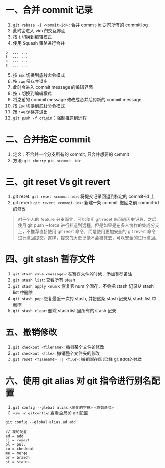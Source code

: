# 一、合并 commit 记录
1. `git rebase -i <commit-id>` : 合并 commit-id 之前所有的 commit log
2. 此时会进入 vim 的交互界面
3. 按 `i` 切换到编辑模式
4. 使用 Squash 策略进行合并
```
p  ... ...
s  ... ... 
s  ... ... 
s  ... ... 

```
5. 按 `Esc` 切换到底线命令模式
6. 按 `:wq` 保存并退出
6. 此时会进入 commit message 的编辑界面
7. 按 `i` 切换到编辑模式
8. 将之前的 commit message 修改成合并后的新的  commit message
9. 按 `Esc` 切换到底线命令模式
10. 按 `:wq` 保存并退出
11. `git push -f origin`：强制推送到远程

# 二、合并指定 commit
1. 定义：不合并一个分支所有的 commit, 只合并想要的 commit
2. 方法: `git cherry-pic <commit-id>`


# 三、git reset Vs git revert
1. git reset: `git reset <commit-id>`: 将提交记录回退到指定的 commit-id 上
2. git revert: `git revert <commit-id>`: 新建一条 commit, 撤回之前 commit-id 的修改
> 对于个人的 feature 分支而言，可以使用 git reset 来回退历史记录，之后使用 git push --force 进行推送到远程，但是如果是在多人协作的集成分支上，不推荐直接使用 git reset 命令，而是使用更加安全的 git revert 命令进行撤回提交。这样，提交的历史记录不会被抹去，可以安全的进行撤回。

# 四、git stash 暂存文件
1. `git stash save <message>`: 在暂存文件的时候，添加暂存备注
2. `git stash list`: 查看所有 stash
3. `git stash apply <num>`: 恢复第 num 个暂存，不会把 stash 记录从 stash list 中删除
4. `git stash pop`: 恢复最近一次的 stash, 并把这条 stash 记录从 stash list 中删除
5. `git stash clear`: 删除 stash list 里所有的 stash 记录

# 五、撤销修改
1. `git checkout <filename>`: 撤销某个文件的修改
2. `git checkout <file>`: 撤销整个文件夹的修改
3. `git reset <filename> || <file>`: 撤销暂存区(已经 git add)的修改

# 六、使用 git alias 对 git 指令进行别名配置
1. `git config --global alias.<简化的字符> <原始命令>`
1. `vim ~/.gitconfig`: 查看全局的 git 配置
```
git config --global alias.ad add

// 我的配置
ad = add
ci = commit
pl = pull
co = checkout
me = merge
br = branch
st = status
```

